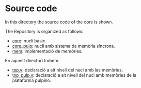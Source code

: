 # Source code
In this directory the source code of the core is shown.

The Repository is organized as follows:
  * [core](core): nucli bàsic.
  * [core_pulp](core_pulp): nucli amb sistema de memòria síncrona.
  * [mem](mem): implementació de memòries.


En aquest directori trobem:
  * [top.v](top.v): declaració a alt nivell del nuci amb les memòries.
  * [top_pulp.v](top_pulp.v): declaració a alt nivell del nuci amb memòries de la plataforma pulpino.